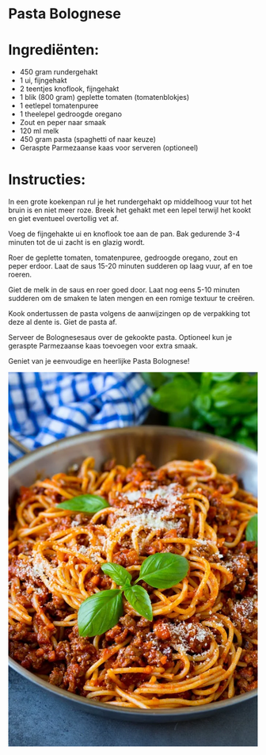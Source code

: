 # Pasta Bolognese

# Ingrediënten:

- 450 gram rundergehakt
- 1 ui, fijngehakt
- 2 teentjes knoflook, fijngehakt
- 1 blik (800 gram) geplette tomaten (tomatenblokjes)
- 1 eetlepel tomatenpuree
- 1 theelepel gedroogde oregano
- Zout en peper naar smaak
- 120 ml melk
- 450 gram pasta (spaghetti of naar keuze)
- Geraspte Parmezaanse kaas voor serveren (optioneel)

# Instructies:

In een grote koekenpan rul je het rundergehakt op middelhoog vuur tot het bruin is en niet meer roze. Breek het gehakt met een lepel terwijl het kookt en giet eventueel overtollig vet af.

Voeg de fijngehakte ui en knoflook toe aan de pan. Bak gedurende 3-4 minuten tot de ui zacht is en glazig wordt.

Roer de geplette tomaten, tomatenpuree, gedroogde oregano, zout en peper erdoor. Laat de saus 15-20 minuten sudderen op laag vuur, af en toe roeren.

Giet de melk in de saus en roer goed door. Laat nog eens 5-10 minuten sudderen om de smaken te laten mengen en een romige textuur te creëren.

Kook ondertussen de pasta volgens de aanwijzingen op de verpakking tot deze al dente is. Giet de pasta af.

Serveer de Bolognesesaus over de gekookte pasta. Optioneel kun je geraspte Parmezaanse kaas toevoegen voor extra smaak.

Geniet van je eenvoudige en heerlijke Pasta Bolognese!

![Pasta](PASTA.jpg)


